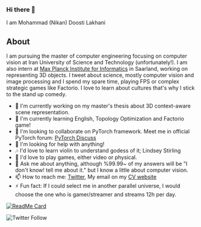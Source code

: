 ### Hi there 👋
I am Mohammad (Nikan) Doosti Lakhani

## About
I am pursuing the master of computer engineering focusing on computer vision at Iran University of Science and Technology (unfortunately!). I am also intern at [Max Planck Institute for Informatics](mpi-inf.mpg.de) in Saarland, working on representing 3D objects. I tweet about science, mostly computer vision and image processing and I spend my spare time, playing FPS or complex strategic games like Factorio. I love to learn about cultures that's why I stick to the stand up comedy.

- 🔭 I'm currently working on my master's thesis about 3D context-aware scene representation.
- 🌱 I'm currently learning English, Topology Optimization and Factorio game!
- 👯 I'm looking to collaborate on PyTorch framework. Meet me in official PyTorch forum: [PyTorch Discuss](https://discuss.pytorch.org/u/nikronic/summary)
- 🤔 I'm looking for help with anything!
- 🎶 I'd love to learn violin to understand godess of it; Lindsey Stirling
- 💓 I'd love to play games, either video or physical.
- 💬 Ask me about anything, although %99.99~ of my answers will be "I don't know! tell me about it." but I know a little about computer vision.
- 📫 How to reach me: [Twitter](https://twitter.com/NIkronic), My email on my [CV website](https://nikronic.github.io)
- ⚡ Fun fact: If I could select me in another parallel universe, I would choose the one who is gamer/streamer and streams 12h per day.

[![ReadMe Card](https://github-readme-stats.vercel.app/api?username=Nikronic&theme=prussian&show_icons=true)](https://github.com/Nikronic)

![Twitter Follow](https://img.shields.io/twitter/follow/Nikronic?style=social)
